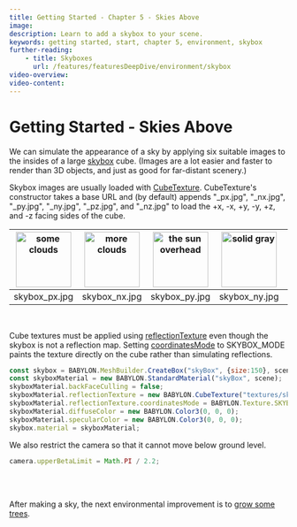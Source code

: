 ```yaml
---
title: Getting Started - Chapter 5 - Skies Above
image: 
description: Learn to add a skybox to your scene.
keywords: getting started, start, chapter 5, environment, skybox
further-reading:
    - title: Skyboxes
      url: /features/featuresDeepDive/environment/skybox
video-overview:
video-content:
---
```


# Getting Started - Skies Above

We can simulate the appearance of a sky by applying six suitable images to the insides of a large [skybox](/features/featuresDeepDive/environment/skybox) cube. (Images are a lot easier and faster to render than 3D objects, and just as good for far-distant scenery.)

Skybox images are usually loaded with [CubeTexture](/typedoc/classes/babylon.cubetexture). CubeTexture's constructor takes a base URL and (by default) appends "\_px.jpg", "\_nx.jpg", "\_py.jpg", "\_ny.jpg", "\_pz.jpg", and "\_nz.jpg" to load the +x, -x, +y, -y, +z, and -z facing sides of the cube.

|<img src="/img/getstarted/skybox_px.jpg" width="100" height="100" alt="some clouds"/>|<img src="/img/getstarted/skybox_nx.jpg" width="100" height="100" alt="more clouds"/>|<img src="/img/getstarted/skybox_py.jpg" width="100" height="100" alt="the sun overhead"/>|<img src="/img/getstarted/skybox_ny.jpg" width="100" height="100" alt="solid gray"/>|<img src="/img/getstarted/skybox_pz.jpg" width="100" height="100" alt="more clouds"/>|<img src="/img/getstarted/skybox_nz.jpg" width="100" height="100" alt="more clouds"/>|
|:---:|:---:|:---:|:---:|:---:|:---:|
|skybox\_px.jpg|skybox\_nx.jpg|skybox\_py.jpg|skybox\_ny.jpg|skybox\_pz.jpg|skybox\_nz.jpg|
<br/>

Cube textures must be applied using [reflectionTexture](/features/featuresDeepDive/materials/using/reflectionTexture) even though the skybox is not a reflection map. Setting [coordinatesMode](/typedoc/classes/babylon.texture#coordinatesmode) to SKYBOX\_MODE paints the texture directly on the cube rather than simulating reflections.

```javascript
const skybox = BABYLON.MeshBuilder.CreateBox("skyBox", {size:150}, scene);
const skyboxMaterial = new BABYLON.StandardMaterial("skyBox", scene);
skyboxMaterial.backFaceCulling = false;
skyboxMaterial.reflectionTexture = new BABYLON.CubeTexture("textures/skybox", scene);
skyboxMaterial.reflectionTexture.coordinatesMode = BABYLON.Texture.SKYBOX_MODE;
skyboxMaterial.diffuseColor = new BABYLON.Color3(0, 0, 0);
skyboxMaterial.specularColor = new BABYLON.Color3(0, 0, 0);
skybox.material = skyboxMaterial;
```

We also restrict the camera so that it cannot move below ground level.

```javascript
camera.upperBetaLimit = Math.PI / 2.2;
```

<Playground id="#KBS9I5#88" title="Adding a Skybox" description="Add a skybox to your scene." image="/img/playgroundsAndNMEs/gettingStartedSkyBox.jpg"/><br/>
<br/>

After making a sky, the next environmental improvement is to [grow some trees](/features/introductionToFeatures/chap5/trees).
